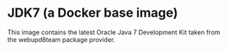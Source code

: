 JDK7 (a Docker base image)
==========================

This image contains the latest Oracle Java 7 Development Kit taken from the webupd8team package provider.